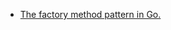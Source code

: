 
- [The factory method pattern in Go.](http://matthewbrown.io/2016/01/23/factory-pattern-in-golang/)
